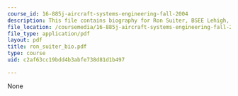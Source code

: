 ```yaml
---
course_id: 16-885j-aircraft-systems-engineering-fall-2004
description: This file contains biography for Ron Suiter, BSEE Lehigh, MBA USC.
file_location: /coursemedia/16-885j-aircraft-systems-engineering-fall-2004/c2af63cc19bdd4b3abfe738d81d1b497_ron_suiter_bio.pdf
file_type: application/pdf
layout: pdf
title: ron_suiter_bio.pdf
type: course
uid: c2af63cc19bdd4b3abfe738d81d1b497

---
```

None
